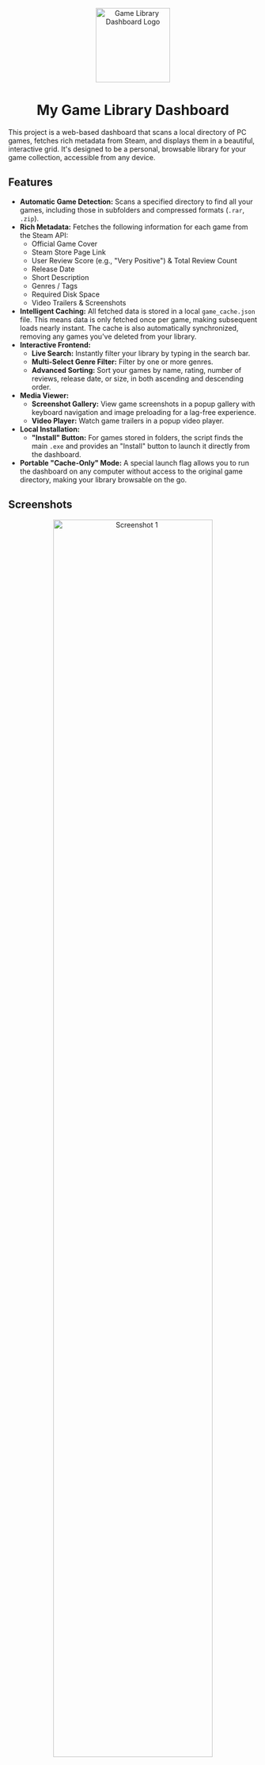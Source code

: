 <p align="center">
  <img src="static/images/logo.png" alt="Game Library Dashboard Logo" width="150">
</p>

<h1 align="center">My Game Library Dashboard</h1>

This project is a web-based dashboard that scans a local directory of PC games, fetches rich metadata from Steam, and displays them in a beautiful, interactive grid. It's designed to be a personal, browsable library for your game collection, accessible from any device.

## Features

- **Automatic Game Detection:** Scans a specified directory to find all your games, including those in subfolders and compressed formats (`.rar`, `.zip`).
- **Rich Metadata:** Fetches the following information for each game from the Steam API:
    - Official Game Cover
    - Steam Store Page Link
    - User Review Score (e.g., "Very Positive") & Total Review Count
    - Release Date
    - Short Description
    - Genres / Tags
    - Required Disk Space
    - Video Trailers & Screenshots
- **Intelligent Caching:** All fetched data is stored in a local `game_cache.json` file. This means data is only fetched once per game, making subsequent loads nearly instant. The cache is also automatically synchronized, removing any games you've deleted from your library.
- **Interactive Frontend:**
    - **Live Search:** Instantly filter your library by typing in the search bar.
    - **Multi-Select Genre Filter:** Filter by one or more genres.
    - **Advanced Sorting:** Sort your games by name, rating, number of reviews, release date, or size, in both ascending and descending order.
- **Media Viewer:**
    - **Screenshot Gallery:** View game screenshots in a popup gallery with keyboard navigation and image preloading for a lag-free experience.
    - **Video Player:** Watch game trailers in a popup video player.
- **Local Installation:**
    - **"Install" Button:** For games stored in folders, the script finds the main `.exe` and provides an "Install" button to launch it directly from the dashboard.
- **Portable "Cache-Only" Mode:** A special launch flag allows you to run the dashboard on any computer without access to the original game directory, making your library browsable on the go.

## Screenshots

<p align="center">
  <img src="screenshots/screenshot-1.png" alt="Screenshot 1" width="80%">
</p>
<p align="center">
  <img src="screenshots/screenshot-2.png" alt="Screenshot 2" width="80%">
</p>
<p align="center">
  <img src="screenshots/screenshot-3.png" alt="Screenshot 3" width="80%">
</p>

## How to Use

### Prerequisites

- Python 3
- The following Python packages: `Flask`, `requests`, `python-dotenv`

You can install the required packages using pip:
```bash
pip install Flask requests python-dotenv
```

### Setup

1.  **Create `.env` file:** Create a file named `.env` in the root of the project directory.
2.  **Add Configuration:** Add the following lines to your `.env` file, replacing the placeholder values with your own information:
    ```
    STEAMGRIDDB_API_KEY="YOUR_STEAMGRIDDB_API_KEY"
    GAMES_DIR="G:\Games"
    ```
    -   Get your free API key from [SteamGridDB](https://www.steamgriddb.com/profile/api).
    -   Update `GAMES_DIR` to the correct path of your game library.

### Game Folder Structure

The script is designed to scan a main game directory. Inside this directory, each game should ideally be in its own subfolder or a compressed file. The script will automatically clean up common tags (e.g., `[Repack]`, `[v1.2]`) from the names.

Here is an example of a valid structure for your `GAMES_DIR`:

```
G:/Games/
├── A Plague Tale - Requiem/
│   ├── setup.exe
│   └── ... other game files
├── Alan Wake 2/
│   ├── Alan Wake 2.exe
│   └── ... other game files
├── Cyberpunk 2077.rar
├── Elden Ring.zip
└── ... other games
```

### Running the Dashboard

There are two ways to run the application:

**1. Sync Mode (On your main PC):**

This is the standard mode. It will scan your game directory, update the cache with any new or deleted games, and then launch the dashboard.

```bash
python game_dashboard.py
```

You can also use the `--limit` flag to only process the first few games, which is useful for testing:

```bash
python game_dashboard.py --limit 10
```

**2. Cache-Only Mode (On a laptop or other device):**

This mode is for browsing your library on a computer that doesn't have the game directory. It loads everything from the `game_cache.json` file and does not try to scan for local files.

First, copy the entire project folder (including the `game_cache.json` file) to your other device. Then, run the following command:

```bash
python game_dashboard.py --cache-only
```

### Using the Shortcut

For easy access on Windows, you can use the `start_dashboard.bat` script. Simply create a desktop shortcut to this file:

1.  Right-click your desktop -> **New** -> **Shortcut**.
2.  Browse to and select the `start_dashboard.bat` file.
3.  Give the shortcut a name (e.g., "Game Library").

Double-clicking this shortcut will start the server and automatically open the dashboard in your browser.

## Technical Details

- **Backend:** The application is built with **Flask**, a lightweight Python web framework. It serves the main HTML page and provides an API endpoint (`/install/<game_name>`) to safely launch local game installers.
- **Frontend:** The frontend is built with standard **HTML, CSS, and JavaScript**. All filtering, sorting, and media viewing is handled on the client-side for a fast and responsive user experience.
- **Data Sources:**
    - **Steam API:** Used to fetch most of the game metadata, including reviews, descriptions, genres, and video trailers.
    - **SteamGridDB API:** Used as a fallback for fetching high-quality game covers.
- **Caching:** A local `game_cache.json` file is used to persist all fetched data, minimizing API calls and ensuring fast load times.

## Architecture Diagram

```mermaid
graph TD
    subgraph Your Computer
        A[Game Library Folder] -->|Scans| B(game_dashboard.py);
        B -->|Updates| C(game_cache.json);
        B -->|Serves| D{Flask Web Server};
    end

    subgraph Browser
        E[Web Interface] -->|HTTP Request| D;
        D -->|HTML/CSS/JS| E;
        E -->|Displays| F[Game Grid];
    end

    subgraph Internet APIs
        B -->|Fetches Data| G(Steam API);
        B -->|Fetches Covers| H(SteamGridDB API);
    end

    style A fill:#f9f,stroke:#333,stroke-width:2px
    style C fill:#ccf,stroke:#333,stroke-width:2px
```

## 🏆 Author

Huynh Nguyen Minh Thong (Tom Huynh) - tomhuynhsg@gmail.com
